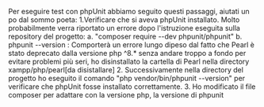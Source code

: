 Per eseguire test con phpUnit abbiamo seguito questi passaggi, aiutati un po dal sommo poeta:
1.Verificare che si aveva phpUnit installato.
    Molto probabilmente verra riportato un errore dopo l'istruzione eseguita sulla repository del progetto: 
       a. "composer require --dev phpunit/phpunit"
       b. phpunit --version : 
            Comporterà un errore lungo dipeso dal fatto che Pearl è stato deprecato dalla versione php ^8.*
            senza andare troppo a fondo per evitare problemi più seri, ho disinstallato la cartella di Pearl nella 
            directory xampp/php/pearl[da disistallare]
2. Successivamente nella directory del progetto ho eseguito il comando "php vendor/bin/phpunit --version" per verificare che phpUnit fosse installato
   correttamente.
3. Ho modificato il file composer per adattare con la versione php, la versione di phpunit


